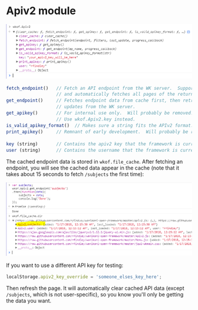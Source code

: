 # Apiv2 module

![Apiv2 members](images/Apiv2_members.png)

```javascript
fetch_endpoint()   // Fetch an API endpoint from the WK server.  Supports filters,
                   // and automatically fetches all pages of the returned result.
get_endpoint()     // Fetches endpoint data from cache first, then retrieves only
                   // updates from the WK server.
get_apikey()       // For internal use only.  Will probably be removed.
                   // Use wkof.Apiv2.key instead.
is_valid_apikey_format()  // Makes sure a string fits the APIv2 format.
print_apikey()     // Remnant of early development.  Will probably be removed.

key (string)       // Contains the apiv2 key that the framework is currently using.
user (string)      // Contains the username that the framework is currently using.
```
The cached endpoint data is stored in `wkof.file_cache`.  After fetching an endpoint, you will see the cached data appear in the cache (note that it takes about 15 seconds to fetch `/subjects` the first time):

![Apiv2 cache directory](images/Apiv2_cache_dir.png)

If you want to use a different API key for testing:
```javascript
localStorage.apiv2_key_override = 'someone_elses_key_here';
```
Then refresh the page.  It will automatically clear cached API data (except `/subjects`, which is not user-specific), so you know you'll only be getting the data you want.


